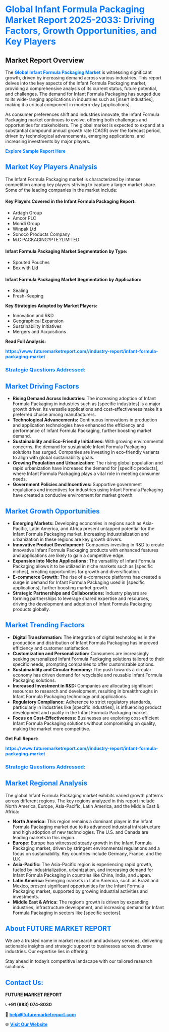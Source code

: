 <h1 style="color: #007BFF;">Global Infant Formula Packaging Market Report 2025-2033: Driving Factors, Growth Opportunities, and Key Players</h1>

<section id="overview">
<h2>Market Report Overview</h2>
<p>The <a href="https://www.futuremarketreport.com//industry-report/infant-formula-packaging-market" style="color: #007BFF; text-decoration: none;"><strong>Global Infant Formula Packaging Market</strong></a> is witnessing significant growth, driven by increasing demand across various industries. This report delves into the key aspects of the Infant Formula Packaging market, providing a comprehensive analysis of its current status, future potential, and challenges. The demand for Infant Formula Packaging has surged due to its wide-ranging applications in industries such as [insert industries], making it a critical component in modern-day [applications].</p>
<p>As consumer preferences shift and industries innovate, the Infant Formula Packaging market continues to evolve, offering both challenges and opportunities for stakeholders. The global market is expected to expand at a substantial compound annual growth rate (CAGR) over the forecast period, driven by technological advancements, emerging applications, and increasing investments by major players.</p>
</section>

<section id="overview">
<p><a href="https://www.futuremarketreport.com//request-sample/reportId=50278" style="color: #007BFF; text-decoration: none;"><strong>Explore Sample Report Here</strong></a></p>
</section>

<section id="key-players">
<h2 style="color: #007BFF;">Market Key Players Analysis</h2>
<p>The Infant Formula Packaging market is characterized by intense competition among key players striving to capture a larger market share. Some of the leading companies in the market include:</p>
<h4>Key Players Covered in the Infant Formula Packaging Report:</h4>
<ul><li>Ardagh Group</li><li>Amcor PLC</li><li>Mondi Group</li><li>Winpak Ltd</li><li>Sonoco Products Company</li><li>M.C.PACKAGING?PTE.?LIMITED</li></ul>
<h4>Infant Formula Packaging Market Segmentation by Type:</h4>
<ul><li>Spouted Pouches</li><li>Box with Lid</li></ul>

<h4>Infant Formula Packaging Market Segmentation by Application:</h4>
<ul><li>Sealing</li><li>Fresh-Keeping</li></ul>
<p><strong>Key Strategies Adopted by Market Players:</strong></p>
<ul>
<li>Innovation and R&D</li>
<li>Geographical Expansion</li>
<li>Sustainability Initiatives</li>
<li>Mergers and Acquisitions</li>
</ul>
</section>

<section>
<p><strong>Read Full Analysis: </strong></p><a href="https://www.futuremarketreport.com//industry-report/infant-formula-packaging-market" style="color: #007BFF; text-decoration: none;"><strong>https://www.futuremarketreport.com//industry-report/infant-formula-packaging-market</strong></a>
<h3 style="color: #007BFF;">Strategic Questions Addressed:</h3>
</section>

<section id="driving-factors">
<h2 style="color: #007BFF;">Market Driving Factors</h2>
<ul>
<li><strong>Rising Demand Across Industries:</strong> The increasing adoption of Infant Formula Packaging in industries such as [specific industries] is a major growth driver. Its versatile applications and cost-effectiveness make it a preferred choice among manufacturers.</li>
<li><strong>Technological Advancements:</strong> Continuous innovations in production and application technologies have enhanced the efficiency and performance of Infant Formula Packaging, further boosting market demand.</li>
<li><strong>Sustainability and Eco-Friendly Initiatives:</strong> With growing environmental concerns, the demand for sustainable Infant Formula Packaging solutions has surged. Companies are investing in eco-friendly variants to align with global sustainability goals.</li>
<li><strong>Growing Population and Urbanization:</strong> The rising global population and rapid urbanization have increased the demand for [specific products], where Infant Formula Packaging plays a vital role in meeting consumer needs.</li>
<li><strong>Government Policies and Incentives:</strong> Supportive government regulations and incentives for industries using Infant Formula Packaging have created a conducive environment for market growth.</li>
</ul>
</section>

<section id="growth-opportunities">
<h2 style="color: #007BFF;">Market Growth Opportunities</h2>
<ul>
<li><strong>Emerging Markets:</strong> Developing economies in regions such as Asia-Pacific, Latin America, and Africa present untapped potential for the Infant Formula Packaging market. Increasing industrialization and urbanization in these regions are key growth drivers.</li>
<li><strong>Innovative Product Development:</strong> Companies investing in R&D to create innovative Infant Formula Packaging products with enhanced features and applications are likely to gain a competitive edge.</li>
<li><strong>Expansion into Niche Applications:</strong> The versatility of Infant Formula Packaging allows it to be utilized in niche markets such as [specific niches], creating opportunities for growth and diversification.</li>
<li><strong>E-commerce Growth:</strong> The rise of e-commerce platforms has created a surge in demand for Infant Formula Packaging used in [specific applications], further boosting market growth.</li>
<li><strong>Strategic Partnerships and Collaborations:</strong> Industry players are forming partnerships to leverage shared expertise and resources, driving the development and adoption of Infant Formula Packaging products globally.</li>
</ul>
</section>

<section id="trending-factors">
<h2 style="color: #007BFF;">Market Trending Factors</h2>
<ul>
<li><strong>Digital Transformation:</strong> The integration of digital technologies in the production and distribution of Infant Formula Packaging has improved efficiency and customer satisfaction.</li>
<li><strong>Customization and Personalization:</strong> Consumers are increasingly seeking personalized Infant Formula Packaging solutions tailored to their specific needs, prompting companies to offer customizable options.</li>
<li><strong>Sustainability and Circular Economy:</strong> The push towards a circular economy has driven demand for recyclable and reusable Infant Formula Packaging solutions.</li>
<li><strong>Increased Investment in R&D:</strong> Companies are allocating significant resources to research and development, resulting in breakthroughs in Infant Formula Packaging technology and applications.</li>
<li><strong>Regulatory Compliance:</strong> Adherence to strict regulatory standards, particularly in industries like [specific industries], is influencing product development and quality in the Infant Formula Packaging market.</li>
<li><strong>Focus on Cost-Effectiveness:</strong> Businesses are exploring cost-efficient Infant Formula Packaging solutions without compromising on quality, making the market more competitive.</li>
</ul>
</section>

<section>
<p><strong>Get Full Report: </strong></p><a href="https://www.futuremarketreport.com//industry-report/infant-formula-packaging-market" style="color: #007BFF; text-decoration: none;"><strong>https://www.futuremarketreport.com//industry-report/infant-formula-packaging-market</strong></a>
<h3 style="color: #007BFF;">Strategic Questions Addressed:</h3>
</section>


<section id="regional-analysis">
<h2 style="color: #007BFF;">Market Regional Analysis</h2>
<p>The global Infant Formula Packaging market exhibits varied growth patterns across different regions. The key regions analyzed in this report include North America, Europe, Asia-Pacific, Latin America, and the Middle East & Africa:</p>
<ul>
<li><strong>North America:</strong> This region remains a dominant player in the Infant Formula Packaging market due to its advanced industrial infrastructure and high adoption of new technologies. The U.S. and Canada are leading markets in this region.</li>
<li><strong>Europe:</strong> Europe has witnessed steady growth in the Infant Formula Packaging market, driven by stringent environmental regulations and a focus on sustainability. Key countries include Germany, France, and the U.K.</li>
<li><strong>Asia-Pacific:</strong> The Asia-Pacific region is experiencing rapid growth, fueled by industrialization, urbanization, and increasing demand for Infant Formula Packaging in countries like China, India, and Japan.</li>
<li><strong>Latin America:</strong> Emerging markets in Latin America, such as Brazil and Mexico, present significant opportunities for the Infant Formula Packaging market, supported by growing industrial activities and investments.</li>
<li><strong>Middle East & Africa:</strong> The region’s growth is driven by expanding industries, infrastructure development, and increasing demand for Infant Formula Packaging in sectors like [specific sectors].</li>
</ul>
</section>

<footer>
<h2 style="color: #007BFF;">About FUTURE MARKET REPORT</h2>
<p>We are a trusted name in market research and advisory services, delivering actionable insights and strategic support to businesses across diverse industries. Our expertise lies in offering:</p>

<p>Stay ahead in today’s competitive landscape with our tailored research solutions.</p>

<h2 style="color: #007BFF;">Contact Us:</h2>
<p><strong>FUTURE MARKET REPORT</strong></p>
<p>📞 <strong>+91 (883) 074-8030</strong></p>
<p>📧 <strong><a href="mailto:help@futuremarketreport.com" style="color: #007BFF;">help@futuremarketreport.com</a></strong></p>
<p>🌐 <strong><a href="https://www.futuremarketreport.com/" style="color: #007BFF;">Visit Our Website</a></strong></p>
</footer>